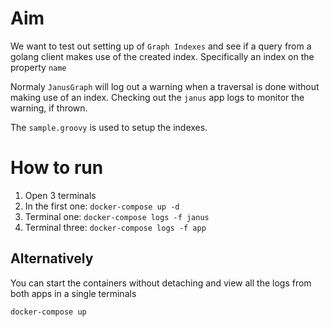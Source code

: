 # Aim

We want to test out setting up of `Graph Indexes` and see if a query from a golang client makes use
of the created index. Specifically an index on the property `name`

Normaly `JanusGraph` will log out a warning when a traversal is done without making use of an index.
Checking out the `janus` app logs to monitor the warning, if thrown.

The `sample.groovy` is used to setup the indexes.

# How to run

1. Open 3 terminals
2. In the first one: `docker-compose up -d`
3. Terminal one: `docker-compose logs -f janus`
4. Terminal three: `docker-compose logs -f app`

## Alternatively

You can start the containers without detaching and view all the logs from both apps in a single terminals
```
docker-compose up
```
